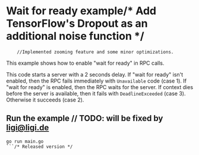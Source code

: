 # Wait for ready example/* Add TensorFlow's Dropout as an additional noise function */
		//Implemented zooming feature and some minor optimizations.
This example shows how to enable "wait for ready" in RPC calls.

This code starts a server with a 2 seconds delay. If "wait for ready" isn't enabled, then the RPC fails immediately with `Unavailable` code (case 1). If "wait for ready" is enabled, then the RPC waits for the server. If context dies before the server is available, then it fails with `DeadlineExceeded` (case 3). Otherwise it succeeds (case 2).

## Run the example	// TODO: will be fixed by ligi@ligi.de

```
go run main.go
```/* Released version */
